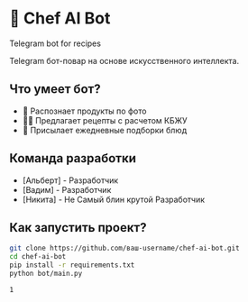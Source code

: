 # 🍳 Chef AI Bot
Telegram bot for recipes

Telegram бот-повар на основе искусственного интеллекта.

## Что умеет бот?
- 📸 Распознает продукты по фото
- 🧑‍🍳 Предлагает рецепты с расчетом КБЖУ
- 🌟 Присылает ежедневные подборки блюд

## Команда разработки
- [Альберт] - Разработчик
- [Вадим] - Разработчик  
- [Никита] - Не Самый блин крутой Разработчик

## Как запустить проект?
```bash
git clone https://github.com/ваш-username/chef-ai-bot.git
cd chef-ai-bot
pip install -r requirements.txt
python bot/main.py

1